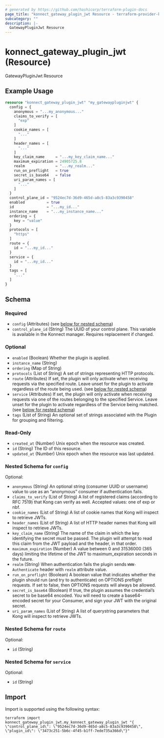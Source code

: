 ```yaml
---
# generated by https://github.com/hashicorp/terraform-plugin-docs
page_title: "konnect_gateway_plugin_jwt Resource - terraform-provider-konnect"
subcategory: ""
description: |-
  GatewayPluginJwt Resource
---
```


# konnect_gateway_plugin_jwt (Resource)

GatewayPluginJwt Resource

## Example Usage

```terraform
resource "konnect_gateway_plugin_jwt" "my_gatewaypluginjwt" {
  config = {
    anonymous = "...my_anonymous..."
    claims_to_verify = [
      "exp"
    ]
    cookie_names = [
      "..."
    ]
    header_names = [
      "..."
    ]
    key_claim_name     = "...my_key_claim_name..."
    maximum_expiration = 24905725.8
    realm              = "...my_realm..."
    run_on_preflight   = true
    secret_is_base64   = false
    uri_param_names = [
      "..."
    ]
  }
  control_plane_id = "9524ec7d-36d9-465d-a8c5-83a3c9390458"
  enabled          = true
  id               = "...my_id..."
  instance_name    = "...my_instance_name..."
  ordering = {
    key = "value"
  }
  protocols = [
    "https"
  ]
  route = {
    id = "...my_id..."
  }
  service = {
    id = "...my_id..."
  }
  tags = [
    "..."
  ]
}
```

<!-- schema generated by tfplugindocs -->
## Schema

### Required

- `config` (Attributes) (see [below for nested schema](#nestedatt--config))
- `control_plane_id` (String) The UUID of your control plane. This variable is available in the Konnect manager. Requires replacement if changed.

### Optional

- `enabled` (Boolean) Whether the plugin is applied.
- `instance_name` (String)
- `ordering` (Map of String)
- `protocols` (List of String) A set of strings representing HTTP protocols.
- `route` (Attributes) If set, the plugin will only activate when receiving requests via the specified route. Leave unset for the plugin to activate regardless of the route being used. (see [below for nested schema](#nestedatt--route))
- `service` (Attributes) If set, the plugin will only activate when receiving requests via one of the routes belonging to the specified Service. Leave unset for the plugin to activate regardless of the Service being matched. (see [below for nested schema](#nestedatt--service))
- `tags` (List of String) An optional set of strings associated with the Plugin for grouping and filtering.

### Read-Only

- `created_at` (Number) Unix epoch when the resource was created.
- `id` (String) The ID of this resource.
- `updated_at` (Number) Unix epoch when the resource was last updated.

<a id="nestedatt--config"></a>
### Nested Schema for `config`

Optional:

- `anonymous` (String) An optional string (consumer UUID or username) value to use as an “anonymous” consumer if authentication fails.
- `claims_to_verify` (List of String) A list of registered claims (according to RFC 7519) that Kong can verify as well. Accepted values: one of exp or nbf.
- `cookie_names` (List of String) A list of cookie names that Kong will inspect to retrieve JWTs.
- `header_names` (List of String) A list of HTTP header names that Kong will inspect to retrieve JWTs.
- `key_claim_name` (String) The name of the claim in which the key identifying the secret must be passed. The plugin will attempt to read this claim from the JWT payload and the header, in that order.
- `maximum_expiration` (Number) A value between 0 and 31536000 (365 days) limiting the lifetime of the JWT to maximum_expiration seconds in the future.
- `realm` (String) When authentication fails the plugin sends `WWW-Authenticate` header with `realm` attribute value.
- `run_on_preflight` (Boolean) A boolean value that indicates whether the plugin should run (and try to authenticate) on OPTIONS preflight requests. If set to false, then OPTIONS requests will always be allowed.
- `secret_is_base64` (Boolean) If true, the plugin assumes the credential’s secret to be base64 encoded. You will need to create a base64-encoded secret for your Consumer, and sign your JWT with the original secret.
- `uri_param_names` (List of String) A list of querystring parameters that Kong will inspect to retrieve JWTs.


<a id="nestedatt--route"></a>
### Nested Schema for `route`

Optional:

- `id` (String)


<a id="nestedatt--service"></a>
### Nested Schema for `service`

Optional:

- `id` (String)

## Import

Import is supported using the following syntax:

```shell
terraform import konnect_gateway_plugin_jwt.my_konnect_gateway_plugin_jwt "{ \"control_plane_id\": \"9524ec7d-36d9-465d-a8c5-83a3c9390458\",  \"plugin_id\": \"3473c251-5b6c-4f45-b1ff-7ede735a366d\"}"
```
